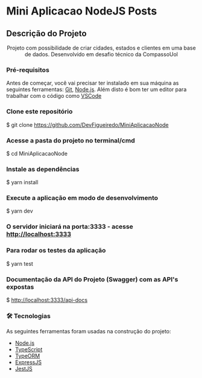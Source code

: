 # Mini Aplicacao NodeJS Posts 

## Descrição do Projeto
<p align="center">Projeto com possibilidade de criar cidades, estados e clientes em uma base de dados. Desenvolvido em desafio técnico da CompassoUol</p>


### Pré-requisitos
Antes de começar, você vai precisar ter instalado em sua máquina as seguintes ferramentas:
[Git](https://git-scm.com), [Node.js](https://nodejs.org/en/). 
Além disto é bom ter um editor para trabalhar com o código como [VSCode](https://code.visualstudio.com/)


### Clone este repositório
$ git clone <https://github.com/DevFigueiredo/MiniAplicacaoNode>

### Acesse a pasta do projeto no terminal/cmd
$ cd MiniAplicacaoNode

### Instale as dependências
$ yarn install

### Execute a aplicação em modo de desenvolvimento
$ yarn dev

### O servidor iniciará na porta:3333 - acesse <http://localhost:3333> 

### Para rodar os testes da aplicação 
$ yarn test

### Documentação da API do Projeto (Swagger) com as API's expostas
$ <http://localhost:3333/api-docs>



### 🛠 Tecnologias

As seguintes ferramentas foram usadas na construção do projeto:

- [Node.js](https://nodejs.org/en/)
- [TypeScript](https://www.typescriptlang.org/)
- [TypeORM](https://typeorm.io/)
- [ExpressJS](https://expressjs.com/)
- [JestJS](https://jestjs.io/pt-BR/)

